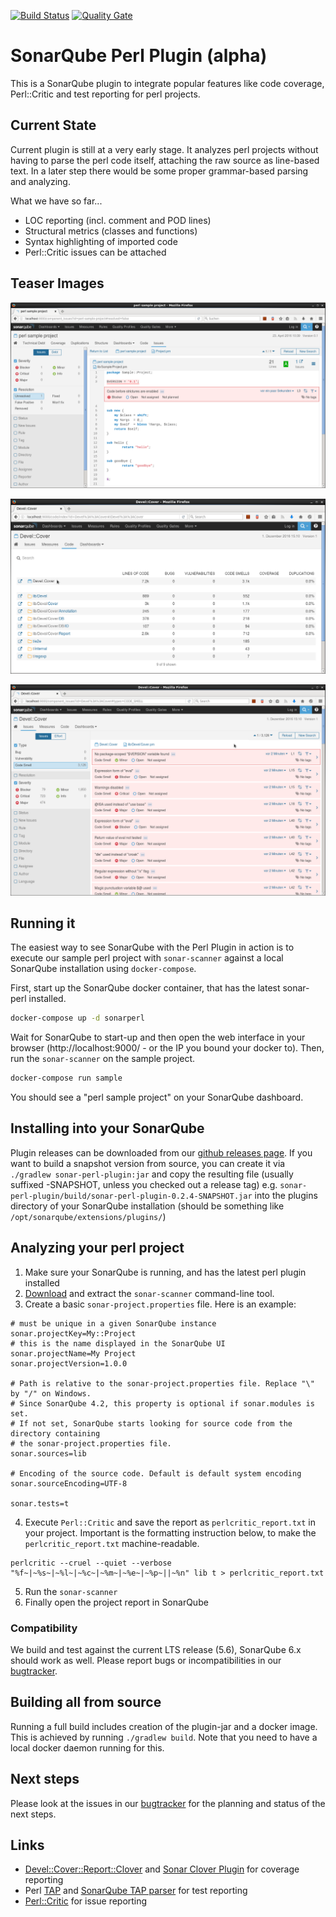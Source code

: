 [![Build Status](https://travis-ci.org/otrosien/sonar-perl.svg?branch=master)](https://travis-ci.org/otrosien/sonar-perl)
[![Quality Gate](https://sonarqube.com/api/badges/gate?key=com.github.otrosien:sonar-perl)](https://sonarqube.com/dashboard/index/com.github.otrosien:sonar-perl)


# SonarQube Perl Plugin (alpha)

This is a SonarQube plugin to integrate popular features like code coverage,
Perl::Critic and test reporting for perl projects.

## Current State

Current plugin is still at a very early stage. It analyzes perl projects
without having to parse the perl code itself, attaching the raw source as
line-based text. In a later step there would be some proper grammar-based
parsing and analyzing.

What we have so far...

* LOC reporting (incl. comment and POD lines)
* Structural metrics (classes and functions)
* Syntax highlighting of imported code
* Perl::Critic issues can be attached

## Teaser Images

![PerlCritic violation in SonarQube](img/code_detail.png)

![PerlCritic violation in SonarQube](img/code_report.png)

![PerlCritic violation in SonarQube](img/issues_overview.png)

## Running it

The easiest way to see SonarQube with the Perl Plugin in action is to 
execute our sample perl project with `sonar-scanner` against
a local SonarQube installation using `docker-compose`.

First, start up the SonarQube docker container, that has the
latest sonar-perl installed.

```sh
docker-compose up -d sonarperl
```

Wait for SonarQube to start-up and then open the web interface in your browser
(http://localhost:9000/ - or the IP you bound your docker to).
Then, run the `sonar-scanner` on the sample project.

```sh
docker-compose run sample
```

You should see a "perl sample project" on your SonarQube dashboard.


## Installing into your SonarQube

Plugin releases can be downloaded from our [github releases page](https://github.com/otrosien/sonar-perl/releases). 
If you want to build a snapshot version from source, you can create it via `./gradlew sonar-perl-plugin:jar` and
copy the resulting file (usually suffixed -SNAPSHOT, unless you checked out a release tag) 
e.g. `sonar-perl-plugin/build/sonar-perl-plugin-0.2.4-SNAPSHOT.jar` into the plugins
directory of your SonarQube installation (should be something like `/opt/sonarqube/extensions/plugins/`)


## Analyzing your perl project

1. Make sure your SonarQube is running, and has the latest perl plugin installed
2. [Download](http://docs.sonarqube.org/display/SCAN/Analyzing+with+SonarQube+Scanner) and extract the `sonar-scanner` command-line tool.
3. Create a basic `sonar-project.properties` file. Here is an example:

```
# must be unique in a given SonarQube instance
sonar.projectKey=My::Project
# this is the name displayed in the SonarQube UI
sonar.projectName=My Project
sonar.projectVersion=1.0.0
 
# Path is relative to the sonar-project.properties file. Replace "\" by "/" on Windows.
# Since SonarQube 4.2, this property is optional if sonar.modules is set. 
# If not set, SonarQube starts looking for source code from the directory containing 
# the sonar-project.properties file.
sonar.sources=lib
 
# Encoding of the source code. Default is default system encoding
sonar.sourceEncoding=UTF-8

sonar.tests=t
```

4. Execute `Perl::Critic` and save the report as `perlcritic_report.txt` in your project. Important is the formatting
instruction below, to make the `perlcritic_report.txt` machine-readable.

```
perlcritic --cruel --quiet --verbose "%f~|~%s~|~%l~|~%c~|~%m~|~%e~|~%p~||~%n" lib t > perlcritic_report.txt
```

5. Run the `sonar-scanner` 
6. Finally open the project report in SonarQube

### Compatibility

We build and test against the current LTS release (5.6), SonarQube 6.x should work as well. Please report bugs
or incompatibilities in our [bugtracker](https://github.com/otrosien/sonar-perl/issues).


## Building all from source

Running a full build includes creation of the plugin-jar and a docker image.
This is achieved by running `./gradlew build`. Note that you 
need to have a local docker daemon running for this.


## Next steps

Please look at the issues in our [bugtracker](https://github.com/otrosien/sonar-perl/issues) for the planning and status of the next steps.


## Links

* [Devel::Cover::Report::Clover](http://search.cpan.org/dist/Devel-Cover-Report-Clover/lib/Devel/Cover/Report/Clover.pm) 
  and [Sonar Clover Plugin](http://docs.sonarqube.org/display/SONARQUBE45/Clover+Plugin) for coverage reporting
* Perl [TAP](https://testanything.org/) and [SonarQube TAP parser](https://github.com/dbac2002/sonar-tap-parser) for test reporting
* [Perl::Critic](http://perlcritic.org/) for issue reporting
